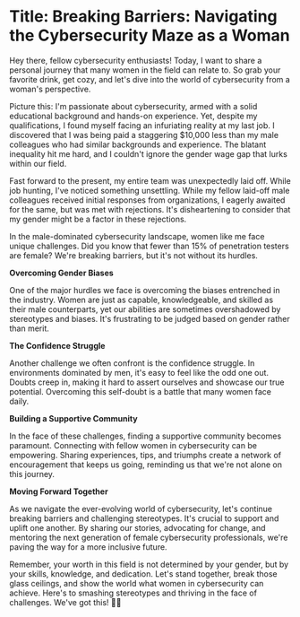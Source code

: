 **Title: Breaking Barriers: Navigating the Cybersecurity Maze as a Woman**
==============================================================================

Hey there, fellow cybersecurity enthusiasts! Today, I want to share a personal journey that many women in the field can relate to. So grab your favorite drink, get cozy, and let's dive into the world of cybersecurity from a woman's perspective.

Picture this: I'm passionate about cybersecurity, armed with a solid educational background and hands-on experience. Yet, despite my qualifications, I found myself facing an infuriating reality at my last job. I discovered that I was being paid a staggering $10,000 less than my male colleagues who had similar backgrounds and experience. The blatant inequality hit me hard, and I couldn't ignore the gender wage gap that lurks within our field.

Fast forward to the present, my entire team was unexpectedly laid off. While job hunting, I've noticed something unsettling. While my fellow laid-off male colleagues received initial responses from organizations, I eagerly awaited for the same, but was met with rejections. It's disheartening to consider that my gender might be a factor in these rejections.

In the male-dominated cybersecurity landscape, women like me face unique challenges. Did you know that fewer than 15% of penetration testers are female? We're breaking barriers, but it's not without its hurdles.

**Overcoming Gender Biases**

One of the major hurdles we face is overcoming the biases entrenched in the industry. Women are just as capable, knowledgeable, and skilled as their male counterparts, yet our abilities are sometimes overshadowed by stereotypes and biases. It's frustrating to be judged based on gender rather than merit.

**The Confidence Struggle**

Another challenge we often confront is the confidence struggle. In environments dominated by men, it's easy to feel like the odd one out. Doubts creep in, making it hard to assert ourselves and showcase our true potential. Overcoming this self-doubt is a battle that many women face daily.

**Building a Supportive Community**

In the face of these challenges, finding a supportive community becomes paramount. Connecting with fellow women in cybersecurity can be empowering. Sharing experiences, tips, and triumphs create a network of encouragement that keeps us going, reminding us that we're not alone on this journey.

**Moving Forward Together**

As we navigate the ever-evolving world of cybersecurity, let's continue breaking barriers and challenging stereotypes. It's crucial to support and uplift one another. By sharing our stories, advocating for change, and mentoring the next generation of female cybersecurity professionals, we're paving the way for a more inclusive future.

Remember, your worth in this field is not determined by your gender, but by your skills, knowledge, and dedication. Let's stand together, break those glass ceilings, and show the world what women in cybersecurity can achieve. Here's to smashing stereotypes and thriving in the face of challenges. We've got this! 💪✨
